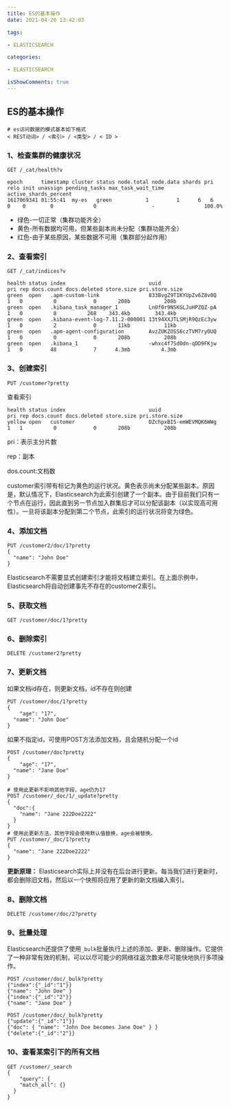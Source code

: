 ```yaml
---
title: ES的基本操作
date: 2021-04-20 13:42:03

tags:

- ELASTICSEARCH

categories:

- ELASTICSEARCH

isShowComments: true
---
```


## ES的基本操作

```shell
# es访问数据的模式基本如下格式
< REST动词> / <索引> / <类型> / < ID > 
```

### 1、检查集群的健康状况

```console
GET /_cat/health?v
```

```shell
epoch      timestamp cluster status node.total node.data shards pri relo init unassign pending_tasks max_task_wait_time active_shards_percent
1617069341 01:55:41  my-es   green           1         1      6   6    0    0        0             0                  -                100.0%

```

- 绿色-一切正常（集群功能齐全）
- 黄色-所有数据均可用，但某些副本尚未分配（集群功能齐全）
- 红色-由于某些原因，某些数据不可用（集群部分起作用）

### 2、查看索引

```console
GET /_cat/indices?v
```

```shell
health status index                           uuid                   pri rep docs.count docs.deleted store.size pri.store.size
green  open   .apm-custom-link                833BvgZ9TIKYUpZv6Z8v0Q   1   0          0            0       208b           208b
green  open   .kibana_task_manager_1          LnOf0r9NSKGLJuHPZQZ-pA   1   0          8          268    343.4kb        343.4kb
green  open   .kibana-event-log-7.11.2-000001 13t94XXJTLSMjR9QzEc3yw   1   0          2            0       11kb           11kb
green  open   .apm-agent-configuration        AvzZUKZOSS6czTVM7ryOUQ   1   0          0            0       208b           208b
green  open   .kibana_1                       -whxc4f7SdOdn-qDD9FKjw   1   0         48            7      4.3mb          4.3mb

```

### 3、创建索引

```shell
PUT /customer?pretty
```

查看索引

```shell
health status index                           uuid                   pri rep docs.count docs.deleted store.size pri.store.size
yellow open   customer                        DZchpxBIS-emWEVMQK6WWg   1   1          0            0       208b           208b
```

pri：表示主分片数

rep：副本

dos.count:文档数

customer索引带有标记为黄色的运行状况。黄色表示尚未分配某些副本。原因是，默认情况下，Elasticsearch为此索引创建了一个副本。由于目前我们只有一个节点在运行，因此直到另一节点加入群集后才可以分配该副本（以实现高可用性）。一旦将该副本分配到第二个节点，此索引的运行状况将变为绿色。

### 4、添加文档

```shell
PUT /customer2/doc/1?pretty
{
  "name": "John Doe"
}
```

Elasticsearch不需要显式创建索引才能将文档建立索引。在上面示例中，Elasticsearch将自动创建事先不存在的customer2索引。

### 5、获取文档

```shell
GET /customer/doc/1?pretty
```

### 6、删除索引

```shell
DELETE /customer2?pretty
```

### 7、更新文档

如果文档id存在，则更新文档，id不存在则创建

```shell
PUT /customer/doc/1?pretty
{
	"age": "17",
  "name": "John Doe"
}
```

如果不指定id，可使用POST方法添加文档，且会随机分配一个id

```shell
POST /customer/doc?pretty
{
	"age": "17",
  "name": "Jane Doe"
}
```

```shell
# 使用此更新不影响其他字段，age仍为17
POST /customer/_doc/1/_update?pretty
{
  "doc":{
    "name": "Jane 222Doe2222"
  }
}
# 使用此更新方法，其他字段会使用默认值替换，age会被替换。
PUT /customer/_doc/1?pretty
{
  "name": "Jane 222Doe2222"
}
```

**更新原理：** Elasticsearch实际上并没有在后台进行更新。每当我们进行更新时，都会删除旧文档，然后以一个快照将应用了更新的新文档编入索引。

### 8、删除文档

```shell
DELETE /customer/doc/2?pretty
```

### 9、批量处理

Elasticsearch还提供了使用`_bulk`批量执行上述的添加、更新、删除操作。它提供了一种非常有效的机制，可以以尽可能少的网络往返次数来尽可能快地执行多项操作。

```shell
POST /customer/doc/_bulk?pretty
{"index":{"_id":"1"}}
{"name": "John Doe" }
{"index":{"_id":"2"}}
{"name": "Jane Doe" }
```

```shell
POST /customer/doc/_bulk?pretty
{"update":{"_id":"1"}}
{"doc": { "name": "John Doe becomes Jane Doe" } }
{"delete":{"_id":"2"}}
```

### 10、查看某索引下的所有文档

```shell
GET /customer/_search
{
    "query": {
    "match_all": {}
  }
}
```

